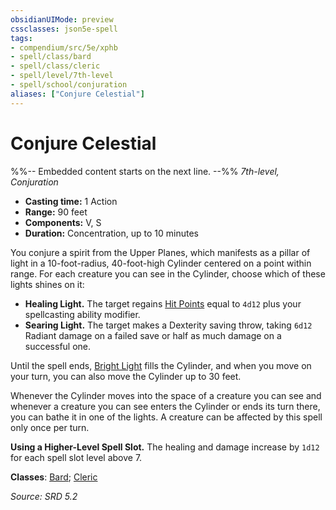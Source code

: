 ```yaml
---
obsidianUIMode: preview
cssclasses: json5e-spell
tags:
- compendium/src/5e/xphb
- spell/class/bard
- spell/class/cleric
- spell/level/7th-level
- spell/school/conjuration
aliases: ["Conjure Celestial"]
---
```

# Conjure Celestial
%%-- Embedded content starts on the next line. --%%
*7th-level, Conjuration*  

- **Casting time:** 1 Action
- **Range:** 90 feet
- **Components:** V, S
- **Duration:** Concentration, up to 10 minutes

You conjure a spirit from the Upper Planes, which manifests as a pillar of light in a 10-foot-radius, 40-foot-high Cylinder centered on a point within range. For each creature you can see in the Cylinder, choose which of these lights shines on it:

- **Healing Light.** The target regains [Hit Points](rules/variant-rules/hit-points-xphb.md) equal to `4d12` plus your spellcasting ability modifier.  
- **Searing Light.** The target makes a Dexterity saving throw, taking `6d12` Radiant damage on a failed save or half as much damage on a successful one.  

Until the spell ends, [Bright Light](rules/variant-rules/bright-light-xphb.md) fills the Cylinder, and when you move on your turn, you can also move the Cylinder up to 30 feet.

Whenever the Cylinder moves into the space of a creature you can see and whenever a creature you can see enters the Cylinder or ends its turn there, you can bathe it in one of the lights. A creature can be affected by this spell only once per turn.

**Using a Higher-Level Spell Slot.** The healing and damage increase by `1d12` for each spell slot level above 7.

**Classes**: [Bard](compendium/lists/list-spells-classes-bard.md); [Cleric](compendium/lists/list-spells-classes-cleric.md)

*Source: SRD 5.2*